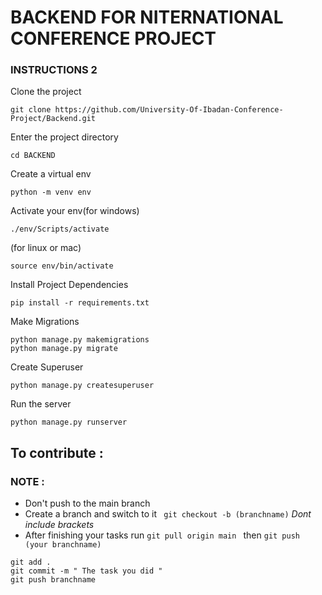 # BACKEND FOR NITERNATIONAL CONFERENCE PROJECT

### INSTRUCTIONS 2

Clone the project 
```
git clone https://github.com/University-Of-Ibadan-Conference-Project/Backend.git
```

Enter the project directory 

```
cd BACKEND
```

Create a virtual env

```
python -m venv env 
```

Activate your env(for windows)

```
./env/Scripts/activate 	 
```
(for linux or mac)

```
source env/bin/activate 
``` 

Install Project Dependencies

```
pip install -r requirements.txt
```

Make Migrations

```
python manage.py makemigrations
python manage.py migrate
```


Create Superuser

```
python manage.py createsuperuser
```

Run the server

```
python manage.py runserver
```

## To contribute :

### NOTE :

- Don't push to the main branch
- Create a branch and switch to it ` git checkout -b (branchname)` *Dont include brackets*
- After finishing your tasks run `git pull origin main ` then `git push (your branchname)`

```
git add .
git commit -m " The task you did "
git push branchname 

```

